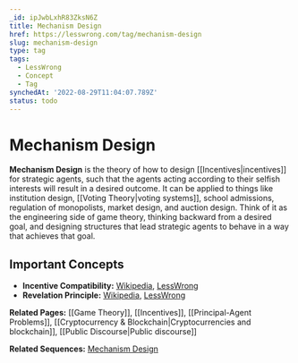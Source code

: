 ```yaml
---
_id: ipJwbLxhR83ZksN6Z
title: Mechanism Design
href: https://lesswrong.com/tag/mechanism-design
slug: mechanism-design
type: tag
tags:
  - LessWrong
  - Concept
  - Tag
synchedAt: '2022-08-29T11:04:07.789Z'
status: todo
---
```


# Mechanism Design

**Mechanism Design** is the theory of how to design [[Incentives|incentives]] for strategic agents, such that the agents acting according to their selfish interests will result in a desired outcome. It can be applied to things like institution design, [[Voting Theory|voting systems]], school admissions, regulation of monopolists, market design, and auction design. Think of it as the engineering side of game theory, thinking backward from a desired goal, and designing structures that lead strategic agents to behave in a way that achieves that goal.

## Important Concepts

- **Incentive Compatibility:** [Wikipedia](https://en.wikipedia.org/wiki/Incentive_compatibility), [LessWrong](https://www.lesswrong.com/s/Yh4YsGDD9WYiZqRnf/p/N4gDA5HPpGC4mbTEZ)
- **Revelation Principle:** [Wikipedia](https://en.wikipedia.org/wiki/Revelation_principle), [LessWrong](https://www.lesswrong.com/s/Yh4YsGDD9WYiZqRnf/p/N4gDA5HPpGC4mbTEZ)

**Related Pages:** [[Game Theory]], [[Incentives]], [[Principal-Agent Problems]], [[Cryptocurrency & Blockchain|Cryptocurrencies and blockchain]], [[Public Discourse|Public discourse]]

**Related Sequences:** [Mechanism Design](https://www.lesswrong.com/s/Yh4YsGDD9WYiZqRnf)
